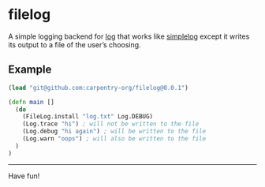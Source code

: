 # filelog

A simple logging backend for [log](//github.com/carpentry-org/log) that works
like [simplelog](//github.com/carpentry-org/simplelog) except it writes its
output to a file of the user’s choosing.

## Example

```clojure
(load "git@github.com:carpentry-org/filelog@0.0.1")

(defn main []
  (do
    (FileLog.install "log.txt" Log.DEBUG)
    (Log.trace "hi") ; will not be written to the file
    (Log.debug "hi again") ; will be written to the file
    (Log.warn "oops") ; will also be written to the file
  )
)
```

<hr/>

Have fun!
